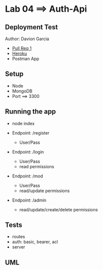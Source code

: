 # Lab 04 ==> Auth-Api

## Deployment Test

Author: Davion Garcia

- [Pull Req 1](https://github.com/Vektur/auth-api/pull/1)
- [Heroku](https://dg-auth-api.herokuapp.com/)
- Postman App

## Setup
- Node
- MongoDB
- Port ==> 3300

## Running the app

- node index
- Endpoint: /register
    - User/Pass

- Endpoint: /login
    - User/Pass
    - read permissions

- Endpoint: /mod
    - User/Pass
    - read/update permissions

- Endpoint: /admin
    - read/update/create/delete permissions



## Tests

- routes
- auth: basic, bearer, acl
- server

## UML
